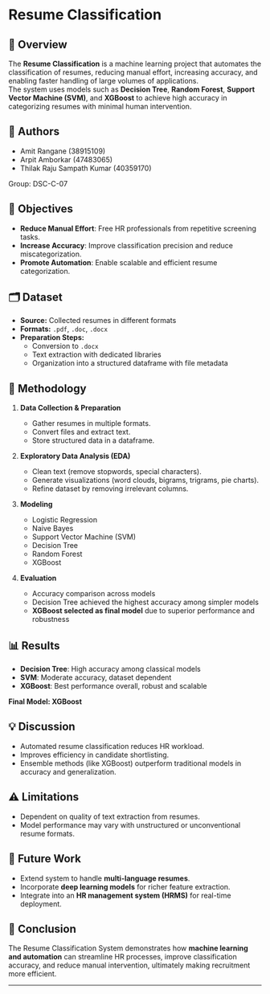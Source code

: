 # Resume Classification

## 📌 Overview
The **Resume Classification** is a machine learning project that automates the classification of resumes, reducing manual effort, increasing accuracy, and enabling faster handling of large volumes of applications.  
The system uses models such as **Decision Tree**, **Random Forest**, **Support Vector Machine (SVM)**, and **XGBoost** to achieve high accuracy in categorizing resumes with minimal human intervention.

## 👥 Authors
- Amit Rangane (38915109)  
- Arpit Amborkar (47483065)  
- Thilak Raju Sampath Kumar (40359170)  

Group: DSC-C-07  

## 🎯 Objectives
- **Reduce Manual Effort**: Free HR professionals from repetitive screening tasks.  
- **Increase Accuracy**: Improve classification precision and reduce miscategorization.  
- **Promote Automation**: Enable scalable and efficient resume categorization.  

## 🗂 Dataset
- **Source:** Collected resumes in different formats  
- **Formats:** `.pdf`, `.doc`, `.docx`  
- **Preparation Steps:**  
  - Conversion to `.docx`  
  - Text extraction with dedicated libraries  
  - Organization into a structured dataframe with file metadata  

## 🔬 Methodology
1. **Data Collection & Preparation**  
   - Gather resumes in multiple formats.  
   - Convert files and extract text.  
   - Store structured data in a dataframe.  

2. **Exploratory Data Analysis (EDA)**  
   - Clean text (remove stopwords, special characters).  
   - Generate visualizations (word clouds, bigrams, trigrams, pie charts).  
   - Refine dataset by removing irrelevant columns.  

3. **Modeling**  
   - Logistic Regression  
   - Naive Bayes  
   - Support Vector Machine (SVM)  
   - Decision Tree  
   - Random Forest  
   - XGBoost  

4. **Evaluation**  
   - Accuracy comparison across models  
   - Decision Tree achieved the highest accuracy among simpler models  
   - **XGBoost selected as final model** due to superior performance and robustness  

## 📊 Results
- **Decision Tree**: High accuracy among classical models  
- **SVM**: Moderate accuracy, dataset dependent  
- **XGBoost**: Best performance overall, robust and scalable  

**Final Model: XGBoost**  

## 💡 Discussion
- Automated resume classification reduces HR workload.  
- Improves efficiency in candidate shortlisting.  
- Ensemble methods (like XGBoost) outperform traditional models in accuracy and generalization.  

## ⚠️ Limitations
- Dependent on quality of text extraction from resumes.  
- Model performance may vary with unstructured or unconventional resume formats.  

## 🚀 Future Work
- Extend system to handle **multi-language resumes**.  
- Incorporate **deep learning models** for richer feature extraction.  
- Integrate into an **HR management system (HRMS)** for real-time deployment.  

## 🏁 Conclusion
The Resume Classification System demonstrates how **machine learning and automation** can streamline HR processes, improve classification accuracy, and reduce manual intervention, ultimately making recruitment more efficient.  

---
